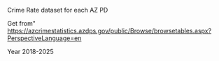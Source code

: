 Crime Rate dataset for each AZ PD

Get from" https://azcrimestatistics.azdps.gov/public/Browse/browsetables.aspx?PerspectiveLanguage=en

Year 2018-2025

